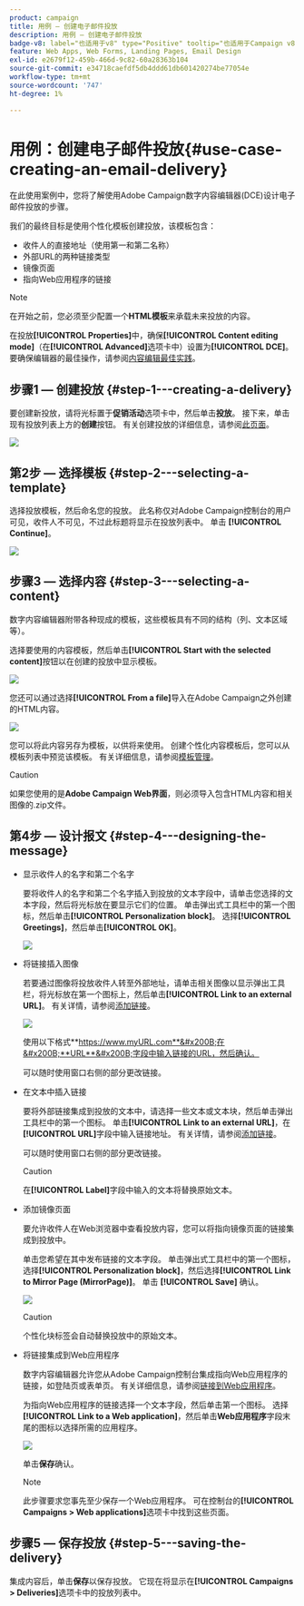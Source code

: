 ```yaml
---
product: campaign
title: 用例 — 创建电子邮件投放
description: 用例 — 创建电子邮件投放
badge-v8: label="也适用于v8" type="Positive" tooltip="也适用于Campaign v8"
feature: Web Apps, Web Forms, Landing Pages, Email Design
exl-id: e2679f12-459b-466d-9c82-60a28363b104
source-git-commit: e34718caefdf5db4ddd61db601420274be77054e
workflow-type: tm+mt
source-wordcount: '747'
ht-degree: 1%

---
```


# 用例：创建电子邮件投放{#use-case-creating-an-email-delivery}



在此使用案例中，您将了解使用Adobe Campaign数字内容编辑器(DCE)设计电子邮件投放的步骤。

我们的最终目标是使用个性化模板创建投放，该模板包含：

* 收件人的直接地址（使用第一和第二名称）
* 外部URL的两种链接类型
* 镜像页面
* 指向Web应用程序的链接

>[!NOTE]
>
>在开始之前，您必须至少配置一个&#x200B;**HTML模板**&#x200B;来承载未来投放的内容。
>
>在投放&#x200B;**[!UICONTROL Properties]**&#x200B;中，确保&#x200B;**[!UICONTROL Content editing mode]**（在&#x200B;**[!UICONTROL Advanced]**&#x200B;选项卡中）设置为&#x200B;**[!UICONTROL DCE]**。 要确保编辑器的最佳操作，请参阅[内容编辑最佳实践](content-editing-best-practices.md)。

## 步骤1 — 创建投放 {#step-1---creating-a-delivery}

要创建新投放，请将光标置于&#x200B;**促销活动**&#x200B;选项卡中，然后单击&#x200B;**投放**。 接下来，单击现有投放列表上方的&#x200B;**创建**&#x200B;按钮。 有关创建投放的详细信息，请参阅[此页面](../../delivery/using/about-email-channel.md)。

![](assets/delivery_step_1.png)

## 第2步 — 选择模板 {#step-2---selecting-a-template}

选择投放模板，然后命名您的投放。 此名称仅对Adobe Campaign控制台的用户可见，收件人不可见，不过此标题将显示在投放列表中。 单击 **[!UICONTROL Continue]**。

![](assets/dce_delivery_model.png)

## 步骤3 — 选择内容 {#step-3---selecting-a-content}

数字内容编辑器附带各种现成的模板，这些模板具有不同的结构（列、文本区域等）。

选择要使用的内容模板，然后单击&#x200B;**[!UICONTROL Start with the selected content]**&#x200B;按钮以在创建的投放中显示模板。

![](assets/dce_select_model.png)

您还可以通过选择&#x200B;**[!UICONTROL From a file]**&#x200B;导入在Adobe Campaign之外创建的HTML内容。

![](assets/dce_select_from_file_template.png)

您可以将此内容另存为模板，以供将来使用。 创建个性化内容模板后，您可以从模板列表中预览该模板。 有关详细信息，请参阅[模板管理](template-management.md)。

>[!CAUTION]
>
>如果您使用的是&#x200B;**Adobe Campaign Web界面**，则必须导入包含HTML内容和相关图像的.zip文件。

## 第4步 — 设计报文 {#step-4---designing-the-message}

* 显示收件人的名字和第二个名字

  要将收件人的名字和第二个名字插入到投放的文本字段中，请单击您选择的文本字段，然后将光标放在要显示它们的位置。 单击弹出式工具栏中的第一个图标，然后单击&#x200B;**[!UICONTROL Personalization block]**。 选择&#x200B;**[!UICONTROL Greetings]**，然后单击&#x200B;**[!UICONTROL OK]**。

  ![](assets/dce_personalizationblock_greetings.png)

* 将链接插入图像

  若要通过图像将投放收件人转至外部地址，请单击相关图像以显示弹出工具栏，将光标放在第一个图标上，然后单击&#x200B;**[!UICONTROL Link to an external URL]**。 有关详情，请参阅[添加链接](editing-content.md#adding-a-link)。

  ![](assets/dce_externalpage.png)

  使用以下格式&#x200B;**https://www.myURL.com**&#x200B;在&#x200B;**URL**&#x200B;字段中输入链接的URL，然后确认。

  可以随时使用窗口右侧的部分更改链接。

* 在文本中插入链接

  要将外部链接集成到投放的文本中，请选择一些文本或文本块，然后单击弹出工具栏中的第一个图标。 单击&#x200B;**[!UICONTROL Link to an external URL]**，在&#x200B;**[!UICONTROL URL]**&#x200B;字段中输入链接地址。 有关详情，请参阅[添加链接](editing-content.md#adding-a-link)。

  可以随时使用窗口右侧的部分更改链接。

  >[!CAUTION]
  >
  >在&#x200B;**[!UICONTROL Label]**&#x200B;字段中输入的文本将替换原始文本。

* 添加镜像页面

  要允许收件人在Web浏览器中查看投放内容，您可以将指向镜像页面的链接集成到投放中。

  单击您希望在其中发布链接的文本字段。 单击弹出式工具栏中的第一个图标，选择&#x200B;**[!UICONTROL Personalization block]**，然后选择&#x200B;**[!UICONTROL Link to Mirror Page (MirrorPage)]**。 单击 **[!UICONTROL Save]** 确认。

  ![](assets/dce_mirrorpage.png)

  >[!CAUTION]
  >
  >个性化块标签会自动替换投放中的原始文本。

* 将链接集成到Web应用程序

  数字内容编辑器允许您从Adobe Campaign控制台集成指向Web应用程序的链接，如登陆页或表单页。 有关详细信息，请参阅[链接到Web应用程序](editing-content.md#link-to-a-web-application)。

  为指向Web应用程序的链接选择一个文本字段，然后单击第一个图标。 选择&#x200B;**[!UICONTROL Link to a Web application]**，然后单击&#x200B;**Web应用程序**&#x200B;字段末尾的图标以选择所需的应用程序。

  ![](assets/dce_webapp.png)

  单击&#x200B;**保存**&#x200B;确认。

  >[!NOTE]
  >
  >此步骤要求您事先至少保存一个Web应用程序。 可在控制台的&#x200B;**[!UICONTROL Campaigns > Web applications]**&#x200B;选项卡中找到这些页面。

## 步骤5 — 保存投放 {#step-5---saving-the-delivery}

集成内容后，单击&#x200B;**保存**&#x200B;以保存投放。 它现在将显示在&#x200B;**[!UICONTROL Campaigns > Deliveries]**&#x200B;选项卡中的投放列表中。
